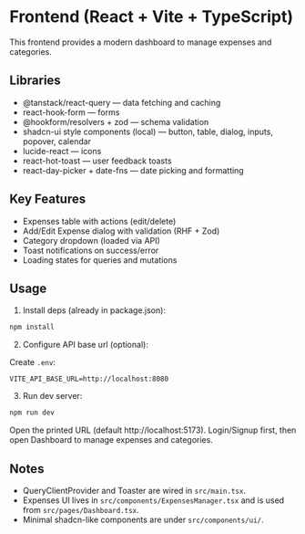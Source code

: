 # Frontend (React + Vite + TypeScript)

This frontend provides a modern dashboard to manage expenses and categories.

## Libraries

- @tanstack/react-query — data fetching and caching
- react-hook-form — forms
- @hookform/resolvers + zod — schema validation
- shadcn-ui style components (local) — button, table, dialog, inputs, popover, calendar
- lucide-react — icons
- react-hot-toast — user feedback toasts
- react-day-picker + date-fns — date picking and formatting

## Key Features

- Expenses table with actions (edit/delete)
- Add/Edit Expense dialog with validation (RHF + Zod)
- Category dropdown (loaded via API)
- Toast notifications on success/error
- Loading states for queries and mutations

## Usage

1. Install deps (already in package.json):

```powershell
npm install
```

2. Configure API base url (optional):

Create `.env`:

```
VITE_API_BASE_URL=http://localhost:8080
```

3. Run dev server:

```powershell
npm run dev
```

Open the printed URL (default http://localhost:5173). Login/Signup first, then open Dashboard to manage expenses and categories.

## Notes

- QueryClientProvider and Toaster are wired in `src/main.tsx`.
- Expenses UI lives in `src/components/ExpensesManager.tsx` and is used from `src/pages/Dashboard.tsx`.
- Minimal shadcn-like components are under `src/components/ui/`.
